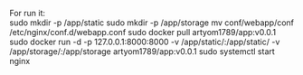 For run it:  
sudo mkdir -p /app/static
sudo mkdir -p /app/storage
mv conf/webapp/conf /etc/nginx/conf.d/webapp.conf
sudo docker pull artyom1789/app:v0.0.1 
sudo docker run -d -p 127.0.0.1:8000:8000 -v /app/static/:/app/static/ -v /app/storage/:/app/storage artyom1789/app:v0.0.1 
sudo systemctl start nginx
